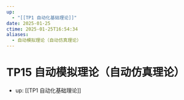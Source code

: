```yaml
---
up:
  - "[[TP1 自动化基础理论]]"
date: 2025-01-25
ctime: 2025-01-25T16:54:34
aliases:
  - 自动模拟理论（自动仿真理论）
---
```


# TP15 自动模拟理论（自动仿真理论）

- up: [[TP1 自动化基础理论]]
